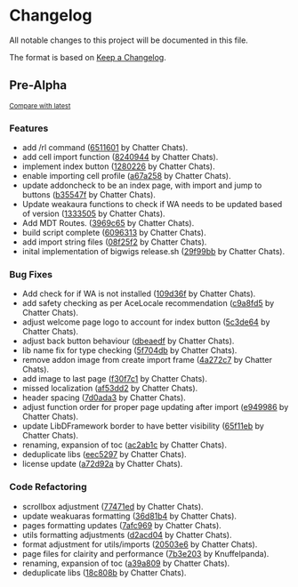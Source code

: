 # Changelog

All notable changes to this project will be documented in this file.

The format is based on [Keep a Changelog](http://keepachangelog.com/en/1.0.0/).

<!-- insertion marker -->
## Pre-Alpha

<small>[Compare with latest]()</small>

### Features

- add /rl command ([6511601]() by Chatter Chats).
- add cell import function ([8240944]() by Chatter Chats).
- implement index button ([1280226]() by Chatter Chats).
- enable importing cell profile ([a67a258]() by Chatter Chats).
- update addoncheck to be an index page, with import and jump to buttons ([b35547f]() by Chatter Chats).
- Update weakaura functions to check if WA needs to be updated based of version ([1333505]() by Chatter Chats).
- Add MDT Routes. ([3969c65]() by Chatter Chats).
- build script complete ([6096313]() by Chatter Chats).
- add import string files ([08f25f2]() by Chatter Chats).
- inital implementation of bigwigs release.sh ([29f99bb]() by Chatter Chats).

### Bug Fixes

- Add check for if WA is not installed ([109d36f]() by Chatter Chats).
- add safety checking as per AceLocale recommendation ([c9a8fd5]() by Chatter Chats).
- adjust welcome page logo to account for index button ([5c3de64]() by Chatter Chats).
- adjust back button behaviour ([dbeaedf]() by Chatter Chats).
- lib name fix for type checking ([5f704db]() by Chatter Chats).
- remove addon image from create import frame ([4a272c7]() by Chatter Chats).
- add image to last page ([f30f7c1]() by Chatter Chats).
- missed localization ([af53dd2]() by Chatter Chats).
- header spacing ([7d0ada3]() by Chatter Chats).
- adjust function order for proper page updating after import ([e949986]() by Chatter Chats).
- update LibDFramework border to have better visibility ([65f11eb]() by Chatter Chats).
- renaming, expansion of toc ([ac2ab1c]() by Chatter Chats).
- deduplicate libs ([eec5297]() by Chatter Chats).
- license update ([a72d92a]() by Chatter Chats).

### Code Refactoring

- scrollbox adjustment ([77471ed]() by Chatter Chats).
- update weakuaras formatting ([36d81b4]() by Chatter Chats).
- pages formatting updates ([7afc969]() by Chatter Chats).
- utils formatting adjustments ([d2acd04]() by Chatter Chats).
- format adjustment for utils/imports ([20503e6]() by Chatter Chats).
- page files for clairity and performance ([7b3e203]() by Knuffelpanda).
- renaming, expansion of toc ([a39a809]() by Chatter Chats).
- deduplicate libs ([18c808b]() by Chatter Chats).

<!-- insertion marker -->
